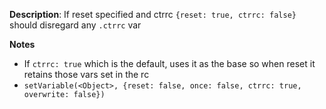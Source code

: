 __Description__: If reset specified and ctrrc `{reset: true, ctrrc: false}` should disregard any `.ctrrc` var

__Notes__

+ If `ctrrc: true` which is the default, uses it as the base so when reset it retains those vars set in the rc
+ `setVariable(<Object>, {reset: false, once: false, ctrrc: true, overwrite: false})`